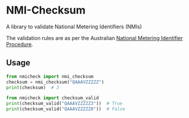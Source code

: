 # NMI-Checksum

A library to validate National Metering Identifiers (NMIs)

The validation rules are as per the Australian [National Metering Identifier Procedure](https://aemo.com.au/Electricity/National-Electricity-Market-NEM/Retail-and-metering/-/media/EBA9363B984841079712B3AAD374A859.ashx).

## Usage

```python
from nmicheck import nmi_checksum
checksum = nmi_checksum("QAAAVZZZZZ")
print(checksum)  # 3
```

```python
from nmicheck import checksum_valid
print(checksum_valid("QAAAVZZZZZ3"))  # True
print(checksum_valid("QAAAVZZZZZ0"))  # False
```

